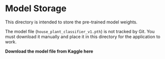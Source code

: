 # Model Storage

This directory is intended to store the pre-trained model weights.

The model file (`house_plant_classifier_v1.pth`) is not tracked by Git. You must download it manually and place it in this directory for the application to work.

**Download the model file from Kaggle here**
